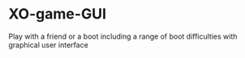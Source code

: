 # XO-game-GUI
Play with a friend or a boot including a range of boot difficulties with graphical user interface
